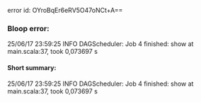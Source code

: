 error id: OYroBqEr6eRV5O47oNCt+A==
### Bloop error:

25/06/17 23:59:25 INFO DAGScheduler: Job 4 finished: show at main.scala:37, took 0,073697 s
#### Short summary: 

25/06/17 23:59:25 INFO DAGScheduler: Job 4 finished: show at main.scala:37, took 0,073697 s